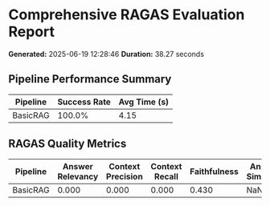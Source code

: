 # Comprehensive RAGAS Evaluation Report
**Generated:** 2025-06-19 12:28:46
**Duration:** 38.27 seconds

## Pipeline Performance Summary

| Pipeline | Success Rate | Avg Time (s) |
|----------|--------------|-------------|
| BasicRAG | 100.0% | 4.15 |

## RAGAS Quality Metrics

| Pipeline | Answer Relevancy | Context Precision | Context Recall | Faithfulness | Answer Similarity | Answer Correctness |
|----------|------------------|-------------------|----------------|--------------|-------------------|--------------------|
| BasicRAG | 0.000 | 0.000 | 0.000 | 0.430 | NaN | 0.348 |
